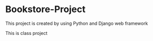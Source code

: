 # Bookstore-Project

This project is created by using Python and Django web framework

This is class project
